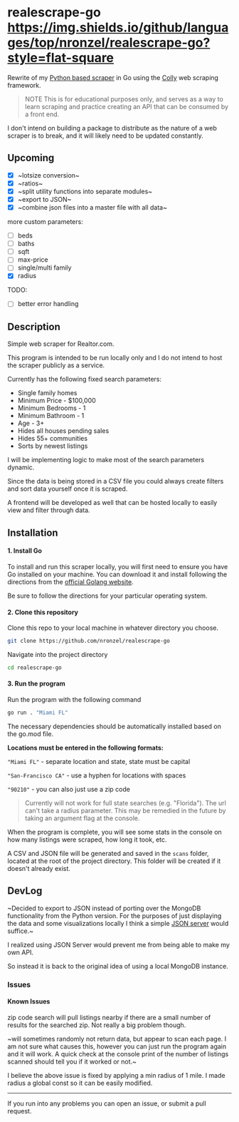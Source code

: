# realescrape-go https://img.shields.io/github/languages/top/nronzel/realescrape-go?style=flat-square

Rewrite of my [Python based scraper](https://github.com/nronzel/realescrape)
in Go using the [Colly](https://github.com/gocolly/colly) web scraping framework.

> NOTE This is for educational purposes only, and serves as a way to learn scraping
> and practice creating an API that can be consumed by a front end.

I don't intend on building a package to distribute as the nature of a web scraper
is to break, and it will likely need to be updated constantly.

## Upcoming

- [x] ~lotsize conversion~
- [x] ~ratios~
- [x] ~split utility functions into separate modules~
- [x] ~export to JSON~
- [x] ~combine json files into a master file with all data~

more custom parameters:

- [ ] beds
- [ ] baths
- [ ] sqft
- [ ] max-price
- [ ] single/multi family
- [x] radius

TODO:
- [ ] better error handling

## Description

Simple web scraper for Realtor.com.

This program is intended to be run locally only and I do not intend to host
the scraper publicly as a service.

Currently has the following fixed search parameters:

- Single family homes
- Minimum Price - $100,000
- Minimum Bedrooms - 1
- Minimum Bathroom - 1
- Age - 3+
- Hides all houses pending sales
- Hides 55+ communities
- Sorts by newest listings

I will be implementing logic to make most of the search parameters dynamic.

Since the data is being stored in a CSV file you could always create filters
and sort data yourself once it is scraped.

A frontend will be developed as well that can be hosted locally to easily
view and filter through data.

## Installation

#### 1. Install Go

To install and run this scraper locally, you will first need to ensure you have
Go installed on your machine. You can download it and install following
the directions from the [official Golang website](https://go.dev/doc/install).

Be sure to follow the directions for your particular operating system.

#### 2. Clone this repository

Clone this repo to your local machine in whatever directory you choose.

```bash
git clone https://github.com/nronzel/realescrape-go
```

Navigate into the project directory

```bash
cd realescrape-go
```

#### 3. Run the program

Run the program with the following command

```bash
go run . "Miami FL"
```

The necessary dependencies should be automatically installed based on the go.mod
file.

**Locations must be entered in the following formats:**

`"Miami FL"` - separate location and state, state must be capital

`"San-Francisco CA"` - use a hyphen for locations with spaces

`"90210"` - you can also just use a zip code

> Currently will not work for full state searches (e.g. "Florida"). The url can't
take a radius parameter. This may be remedied in the future by taking an argument
flag at the console.

When the program is complete, you will see some stats in the console on how many
listings were scraped, how long it took, etc.

A CSV and JSON file will be generated and saved in the `scans` folder, located
at the root of the project directory. This folder will be created if it doesn't
already exist.

## DevLog

~Decided to export to JSON instead of porting over the MongoDB functionality from
the Python version. For the purposes of just displaying the data and some
visualizations locally I think a simple [JSON server](https://github.com/typicode/json-server)
would suffice.~

I realized using JSON Server would prevent me from being able to make my own API.

So instead it is back to the original idea of using a local MongoDB instance.

### Issues

#### Known Issues

zip code search will pull listings nearby if there are a small number of
results for the searched zip. Not really a big problem though.

~will sometimes randomly not return data, but appear to scan each page.
I am not sure what causes this, however you can just run the program again
and it will work. A quick check at the console print of the number of listings
scanned should tell you if it worked or not.~

I believe the above issue is fixed by applying a min radius of 1 mile. I made
radius a global const so it can be easily modified.

---

If you run into any problems you can open an issue, or submit a pull request.
